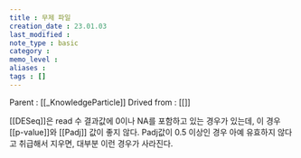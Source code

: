 ```yaml
---
title : 무제 파일
creation_date : 23.01.03
last_modified :
note_type : basic
category :
memo_level :
aliases : 
tags : []
---
```


Parent : [[_KnowledgeParticle]]
Drived from : [[]]

[[DESeq]]은 read 수 결과값에 0이나 NA를 포함하고 있는 경우가 있는데,
이 경우 [[p-value]]와 [[Padj]] 값이 좋지 않다.
Padj값이 0.5 이상인 경우 아예 유효하지 않다고 취급해서 지우면,
대부분 이런 경우가 사라진다.

